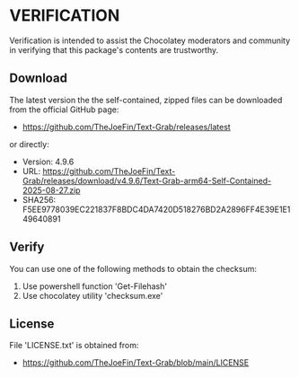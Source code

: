 # VERIFICATION
Verification is intended to assist the Chocolatey moderators and community in verifying that this package's contents are trustworthy.

## Download
The latest version the the self-contained, zipped files can be downloaded from 
the official GitHub page:
- https://github.com/TheJoeFin/Text-Grab/releases/latest

or directly:
- Version: 4.9.6
- URL: https://github.com/TheJoeFin/Text-Grab/releases/download/v4.9.6/Text-Grab-arm64-Self-Contained-2025-08-27.zip
- SHA256: F5EE9778039EC221837F8BDC4DA7420D518276BD2A2896FF4E39E1E149640891

## Verify
You can use one of the following methods to obtain the checksum:
1. Use powershell function 'Get-Filehash'
2. Use chocolatey utility 'checksum.exe'


## License
File 'LICENSE.txt' is obtained from:
- https://github.com/TheJoeFin/Text-Grab/blob/main/LICENSE
